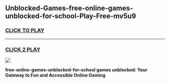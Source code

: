 
## Unblocked-Games-free-online-games-unblocked-for-school-Play-Free-mv5u9
<h3>
<a href="https://premium76.site?title=free-online-games-unblocked-for-school&ref=12A">CLICK TO PLAY</a></h3>
<hr>

<h3>
<a href="https://premium76.site?title=free-online-games-unblocked-for-school&ref=12A">CLICK 2 PLAY</a>
  
</h3>

<a href="https://premium76.site?title=free-online-games-unblocked-for-school&ref=12A"><img src="https://clearcache.store/games.png"></a>


**free-online-games-unblocked-for-school games unblocked: Your Gateway to Fun and Accessible Online Gaming**
